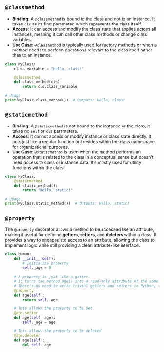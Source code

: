 ## `@classmethod`

- **Binding**: A `@classmethod` is bound to the class and not to an instance. It takes `cls` as its first parameter, which represents the class itself.
- **Access**: It can access and modify the class state that applies across all instances, meaning it can call other class methods or change class variables.
- **Use Case**: `@classmethod` is typically used for factory methods or when a method needs to perform operations relevant to the class itself rather than to an instance.

```python
class MyClass:
    class_variable = "Hello, class!"

    @classmethod
    def class_method(cls):
        return cls.class_variable

# Usage
print(MyClass.class_method())  # Outputs: Hello, class!
```

## `@staticmethod`

- **Binding**: A `@staticmethod` is not bound to the instance or the class; it takes no `self` or `cls` parameters.
- **Access**: It cannot access or modify instance or class state directly. It acts just like a regular function but resides within the class namespace for organizational purposes.
- **Use Case**: `@staticmethod` is used when the method performs an operation that is related to the class in a conceptual sense but doesn’t need access to class or instance data. It’s mostly used for utility functions within the class.

```python
class MyClass:
    @staticmethod
    def static_method():
        return "Hello, static!"

# Usage
print(MyClass.static_method())  # Outputs: Hello, static!
```

## `@property`

The `@property` decorator allows a method to be accessed like an attribute, making it useful for defining **getters**, **setters**, and **deleters** within a class. It provides a way to encapsulate access to an attribute, allowing the class to implement logic while still providing a clean attribute-like interface.

```python
class Human:
	def __init__(self):
		# Initialize property
		self._age = 0
	
    # A property is just like a getter.
    # It turns the method age() into a read-only attribute of the same name.
    # There's no need to write trivial getters and setters in Python, though.
    @property
    def age(self):
        return self._age

    # This allows the property to be set
    @age.setter
    def age(self, age):
        self._age = age

    # This allows the property to be deleted
    @age.deleter
    def age(self):
        del self._age
```